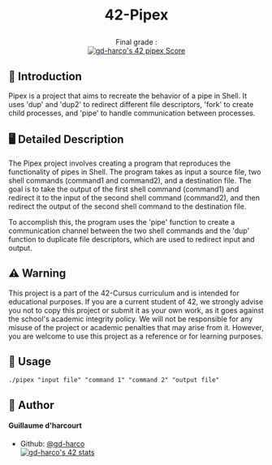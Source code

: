 

# <p align="center">42-Pipex</p>

<p align="center">Final grade :<br>
<a href="https://github.com/JaeSeoKim/badge42"><img src="https://badge42.vercel.app/api/v2/cle01db6o00650fmmx6igm6z3/project/2977163" alt="gd-harco's 42 pipex Score" /></a></p>

## 📑 Introduction
Pipex is a project that aims to recreate the behavior of a pipe in Shell. It uses 'dup' and 'dup2' to redirect different file descriptors, 'fork' to create child processes, and 'pipe' to handle communication between processes.

## 🖥️ Detailed Description
The Pipex project involves creating a program that reproduces the functionality of pipes in Shell. The program takes as input a source file, two shell commands (command1 and command2), and a destination file. The goal is to take the output of the first shell command (command1) and redirect it to the input of the second shell command (command2), and then redirect the output of the second shell command to the destination file.

To accomplish this, the program uses the 'pipe' function to create a communication channel between the two shell commands and the 'dup' function to duplicate file descriptors, which are used to redirect input and output.

##  ⚠️ Warning
This project is a part of the 42-Cursus curriculum and is intended for educational purposes. If you are a current student of 42, we strongly advise you not to copy this project or submit it as your own work, as it goes against the school's academic integrity policy. We will not be responsible for any misuse of the project or academic penalties that may arise from it. However, you are welcome to use this project as a reference or for learning purposes.

## 💽 Usage
```shell
./pipex "input file" "command 1" "command 2" "output file"
```


## 🙇 Author
#### Guillaume d'harcourt
- Github: [@gd-harco](https://github.com/gd-harco)<br>
<a href="https://github.com/JaeSeoKim/badge42"><img src="https://badge42.vercel.app/api/v2/cle01db6o00650fmmx6igm6z3/stats?cursusId=21&coalitionId=15" alt="gd-harco's 42 stats" /></a>
